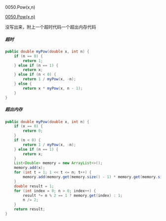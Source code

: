 0050.Pow(x,n)

[0050.Pow(x,n)
](https://leetcode-cn.com/problems/powx-n/)

没写出来，附上一个超时代码一个超出内存代码

##### 超时

```java
public double myPow(double x, int n) {
    if (n == 0) {
        return 1;
    } else if (n == 1) {
        return x;
    } else if (n < 0) {
        return 1 / myPow(x, -n);
    } else {
        return x * myPow(x, n - 1);
    }
}
```

##### 超出内存

```java
public double myPow(double x, int n) {
    if (x == 0) {
        return 0;
    }
    if (n < 0) {
        return 1 / myPow(x, -n);
    } else if (n == 1) {
        return x;
    }
    List<Double> memory = new ArrayList<>();
    memory.add(x);
    for (int t = 1; 1 << t <= n; t++) {
        memory.add(memory.get(memory.size() - 1) * memory.get(memory.size() - 1));
    }
    double result = 1;
    for (int index = 0; n > 0; index++) {
        result *= n % 2 == 1 ? memory.get(index) : 1;
        n /= 2;
    }
    return result;
}
```